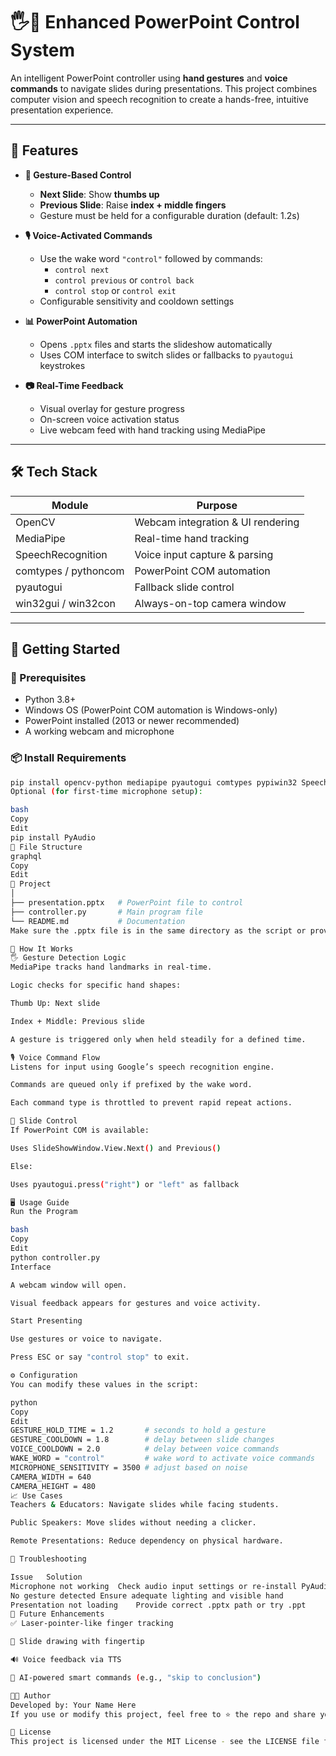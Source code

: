 # 🖐️🎤 Enhanced PowerPoint Control System

An intelligent PowerPoint controller using **hand gestures** and **voice commands** to navigate slides during presentations. This project combines computer vision and speech recognition to create a hands-free, intuitive presentation experience.

---

## 📌 Features

- **🎯 Gesture-Based Control**
  - **Next Slide**: Show **thumbs up**
  - **Previous Slide**: Raise **index + middle fingers**
  - Gesture must be held for a configurable duration (default: 1.2s)

- **🎙️ Voice-Activated Commands**
  - Use the wake word `"control"` followed by commands:
    - `control next`
    - `control previous` or `control back`
    - `control stop` or `control exit`
  - Configurable sensitivity and cooldown settings

- **📊 PowerPoint Automation**
  - Opens `.pptx` files and starts the slideshow automatically
  - Uses COM interface to switch slides or fallbacks to `pyautogui` keystrokes

- **📷 Real-Time Feedback**
  - Visual overlay for gesture progress
  - On-screen voice activation status
  - Live webcam feed with hand tracking using MediaPipe

---

## 🛠️ Tech Stack

| Module              | Purpose                            |
|---------------------|------------------------------------|
| OpenCV              | Webcam integration & UI rendering  |
| MediaPipe           | Real-time hand tracking            |
| SpeechRecognition   | Voice input capture & parsing      |
| comtypes / pythoncom| PowerPoint COM automation          |
| pyautogui           | Fallback slide control             |
| win32gui / win32con | Always-on-top camera window        |

---

## 🚀 Getting Started

### 🔧 Prerequisites

- Python 3.8+
- Windows OS (PowerPoint COM automation is Windows-only)
- PowerPoint installed (2013 or newer recommended)
- A working webcam and microphone

### 📦 Install Requirements

```bash
pip install opencv-python mediapipe pyautogui comtypes pypiwin32 SpeechRecognition
Optional (for first-time microphone setup):

bash
Copy
Edit
pip install PyAudio
🧾 File Structure
graphql
Copy
Edit
📁 Project
│
├── presentation.pptx   # PowerPoint file to control
├── controller.py       # Main program file
└── README.md           # Documentation
Make sure the .pptx file is in the same directory as the script or provide the full path on execution.

🧪 How It Works
🖐️ Gesture Detection Logic
MediaPipe tracks hand landmarks in real-time.

Logic checks for specific hand shapes:

Thumb Up: Next slide

Index + Middle: Previous slide

A gesture is triggered only when held steadily for a defined time.

🎙️ Voice Command Flow
Listens for input using Google’s speech recognition engine.

Commands are queued only if prefixed by the wake word.

Each command type is throttled to prevent rapid repeat actions.

🧠 Slide Control
If PowerPoint COM is available:

Uses SlideShowWindow.View.Next() and Previous()

Else:

Uses pyautogui.press("right") or "left" as fallback

🖥️ Usage Guide
Run the Program

bash
Copy
Edit
python controller.py
Interface

A webcam window will open.

Visual feedback appears for gestures and voice activity.

Start Presenting

Use gestures or voice to navigate.

Press ESC or say "control stop" to exit.

⚙️ Configuration
You can modify these values in the script:

python
Copy
Edit
GESTURE_HOLD_TIME = 1.2       # seconds to hold a gesture
GESTURE_COOLDOWN = 1.8        # delay between slide changes
VOICE_COOLDOWN = 2.0          # delay between voice commands
WAKE_WORD = "control"         # wake word to activate voice commands
MICROPHONE_SENSITIVITY = 3500 # adjust based on noise
CAMERA_WIDTH = 640
CAMERA_HEIGHT = 480
📈 Use Cases
Teachers & Educators: Navigate slides while facing students.

Public Speakers: Move slides without needing a clicker.

Remote Presentations: Reduce dependency on physical hardware.

🧩 Troubleshooting

Issue	Solution
Microphone not working	Check audio input settings or re-install PyAudio
No gesture detected	Ensure adequate lighting and visible hand
Presentation not loading	Provide correct .pptx path or try .ppt
🧹 Future Enhancements
✅ Laser-pointer-like finger tracking

🔄 Slide drawing with fingertip

🔊 Voice feedback via TTS

🧠 AI-powered smart commands (e.g., "skip to conclusion")

🧑‍💻 Author
Developed by: Your Name Here
If you use or modify this project, feel free to ⭐️ the repo and share your improvements!

📄 License
This project is licensed under the MIT License - see the LICENSE file for details.